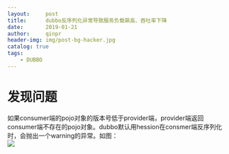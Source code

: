 ```yaml
---
layout:     post
title:      dubbo反序列化异常导致服务负载飙高、吞吐率下降
date:       2019-01-21
author:     qinpr
header-img: img/post-bg-hacker.jpg
catalog: true
tags:
    - DUBBO
---
```


# 发现问题
  如果consumer端的pojo对象的版本号低于provider端，provider端返回consumer端不存在的pojo对象。dubbo默认用hession在consmer端反序列化时，会抛出一个warning的异常。如图：<br/>
  ![](https://qinpeirong0011.github.io/img/20190121/hession_error.png)
  

